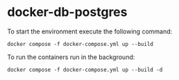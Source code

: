 # docker-db-postgres

To start the environment execute the following command:

```Shell
docker compose -f docker-compose.yml up --build
```

To run the containers run in the background:

```Shell
docker compose -f docker-compose.yml up --build -d
```


